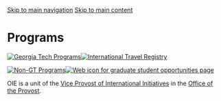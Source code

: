 [Skip to main navigation](https://ea.oie.gatech.edu/content/programs#main-navigation) [Skip to main content](https://ea.oie.gatech.edu/content/programs#main-content)

# Programs

[![Georgia Tech Programs](https://ea.oie.gatech.edu/sites/default/files/imce/georgia_techprograms.png)](https://atlas.gatech.edu/index.cfm?FuseAction=Programs.ListAll)[![International Travel Registry](https://ea.oie.gatech.edu/sites/default/files/imce/international_travelregistry.jpg)](http://atlas.gatech.edu/index.cfm?FuseAction=Abroad.ViewLink&Parent_ID=0&Link_ID=B016F9CA-5056-BA1F-7230494E75F22ADA)

[![Non-GT Programs](https://ea.oie.gatech.edu/sites/default/files/imce/going_on_a_non-gtprogram.png)](https://atlas.gatech.edu/index.cfm?FuseAction=Abroad.ViewLink&Parent_ID=0&Link_ID=D055F714-5056-BA1F-747057EF8EB9775A)[![Web icon for graduate student opportunities page](https://ea.oie.gatech.edu/sites/default/files/imce/grad_student_opportunities_button.png)](https://ea.oie.gatech.edu/Graduate%20Student%20International%20Opportunities)

OIE is a unit of the [Vice Provost of International Initiatives](https://global.gatech.edu/) in the [Office of the Provost](https://provost.gatech.edu/).